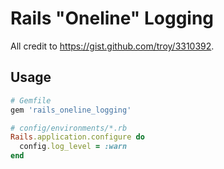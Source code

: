 Rails "Oneline" Logging
====

All credit to https://gist.github.com/troy/3310392.

## Usage

```ruby
# Gemfile
gem 'rails_oneline_logging'
```

```ruby
# config/environments/*.rb
Rails.application.configure do
  config.log_level = :warn
end
```
